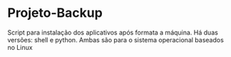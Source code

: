 # Projeto-Backup

Script para instalação dos aplicativos após formata a máquina.
Há duas versões: shell e python. Ambas são para o sistema operacional baseados no Linux

